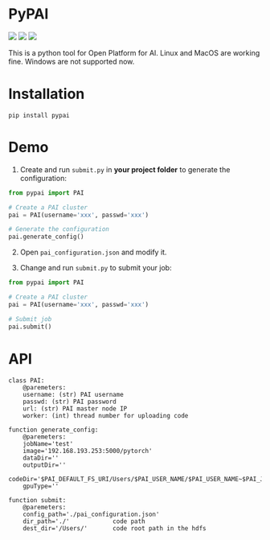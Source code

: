 # PyPAI

![](https://img.shields.io/badge/pypai-v1.0-green.svg)
![](https://img.shields.io/badge/Unix-pass-blue.svg)
![](https://img.shields.io/badge/Windows-failed-red.svg)

This is a python tool for Open Platform for AI. Linux and MacOS are working fine. Windows are not supported now.

# Installation

`pip install pypai`

# Demo

1. Create and run `submit.py` in **your project folder** to generate the configuration:

```python
from pypai import PAI

# Create a PAI cluster
pai = PAI(username='xxx', passwd='xxx')

# Generate the configuration
pai.generate_config()
```

2. Open `pai_configuration.json` and modify it.

3. Change and run `submit.py` to submit your job:

```python
from pypai import PAI

# Create a PAI cluster
pai = PAI(username='xxx', passwd='xxx')

# Submit job
pai.submit()
```


# API

```
class PAI:
    @paremeters:
    username: (str) PAI username
    passwd: (str) PAI password
    url: (str) PAI master node IP
    worker: (int) thread number for uploading code
    
function generate_config:
    @paremeters:
    jobName='test'
    image='192.168.193.253:5000/pytorch'
    dataDir=''
    outputDir=''
    codeDir='$PAI_DEFAULT_FS_URI/Users/$PAI_USER_NAME/$PAI_USER_NAME~$PAI_JOB_NAME'
    gpuType=''
    
function submit:
    @paremeters:
    config_path='./pai_configuration.json'
    dir_path='./'            code path
    dest_dir='/Users/'       code root path in the hdfs
